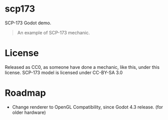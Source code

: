 # scp173
SCP-173 Godot demo.
>An example of SCP-173 mechanic.
# License
Released as CC0, as someone have done a mechanic, like this, under this license.
SCP-173 model is licensed under CC-BY-SA 3.0
# Roadmap
- Change renderer to OpenGL Compatibility, since Godot 4.3 release. (for older hardware)

